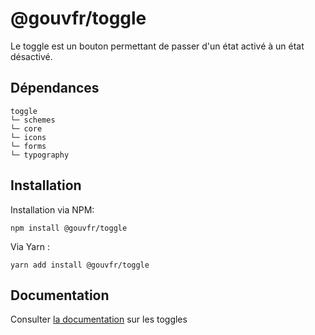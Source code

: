 # @gouvfr/toggle

Le toggle est un bouton permettant de passer d'un état activé à un état désactivé.

## Dépendances
```shell
toggle
└─ schemes
└─ core
└─ icons
└─ forms
└─ typography
```

## Installation
Installation via NPM:
```
npm install @gouvfr/toggle
```
Via Yarn :
```
yarn add install @gouvfr/toggle
```

## Documentation

Consulter [la documentation]() sur les toggles
